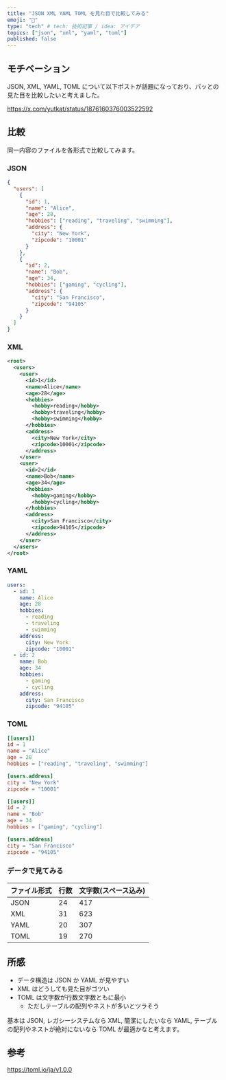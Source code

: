 ```yaml
---
title: "JSON XML YAML TOML を見た目で比較してみる"
emoji: "📄"
type: "tech" # tech: 技術記事 / idea: アイデア
topics: ["json", "xml", "yaml", "toml"]
published: false
---
```


## モチベーション

JSON, XML, YAML, TOML について以下ポストが話題になっており、パッとの見た目を比較したいと考えました。

https://x.com/yutkat/status/1876160376003522592

## 比較

同一内容のファイルを各形式で比較してみます。

### JSON

```json
{
  "users": [
    {
      "id": 1,
      "name": "Alice",
      "age": 28,
      "hobbies": ["reading", "traveling", "swimming"],
      "address": {
        "city": "New York",
        "zipcode": "10001"
      }
    },
    {
      "id": 2,
      "name": "Bob",
      "age": 34,
      "hobbies": ["gaming", "cycling"],
      "address": {
        "city": "San Francisco",
        "zipcode": "94105"
      }
    }
  ]
}
```

### XML

```xml
<root>
  <users>
    <user>
      <id>1</id>
      <name>Alice</name>
      <age>28</age>
      <hobbies>
        <hobby>reading</hobby>
        <hobby>traveling</hobby>
        <hobby>swimming</hobby>
      </hobbies>
      <address>
        <city>New York</city>
        <zipcode>10001</zipcode>
      </address>
    </user>
    <user>
      <id>2</id>
      <name>Bob</name>
      <age>34</age>
      <hobbies>
        <hobby>gaming</hobby>
        <hobby>cycling</hobby>
      </hobbies>
      <address>
        <city>San Francisco</city>
        <zipcode>94105</zipcode>
      </address>
    </user>
  </users>
</root>
```

### YAML

```yaml
users:
  - id: 1
    name: Alice
    age: 28
    hobbies:
      - reading
      - traveling
      - swimming
    address:
      city: New York
      zipcode: "10001"
  - id: 2
    name: Bob
    age: 34
    hobbies:
      - gaming
      - cycling
    address:
      city: San Francisco
      zipcode: "94105"
```

### TOML

```toml
[[users]]
id = 1
name = "Alice"
age = 28
hobbies = ["reading", "traveling", "swimming"]

[users.address]
city = "New York"
zipcode = "10001"

[[users]]
id = 2
name = "Bob"
age = 34
hobbies = ["gaming", "cycling"]

[users.address]
city = "San Francisco"
zipcode = "94105"
```

### データで見てみる

| ファイル形式 | 行数 | 文字数(スペース込み) |
| ------------ | ---- | -------------------- |
| JSON         | 24   | 417                  |
| XML          | 31   | 623                  |
| YAML         | 20   | 307                  |
| TOML         | 19   | 270                  |

## 所感

- データ構造は JSON か YAML が見やすい
- XML はどうしても見た目がゴツい
- TOML は文字数が行数文字数ともに最小
  - ただしテーブルの配列やネストが多いとツラそう

基本は JSON, レガシーシステムなら XML, 簡潔にしたいなら YAML, テーブルの配列やネストが絶対にないなら TOML が最適かなと考えます。

## 参考

https://toml.io/ja/v1.0.0
